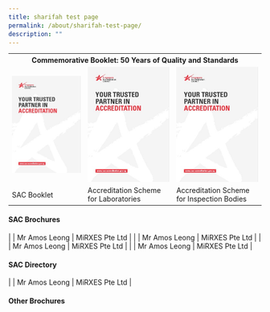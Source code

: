 ```yaml
---
title: sharifah test page
permalink: /about/sharifah-test-page/
description: ""
---
```

<table><tbody><tr><th colspan="3">Commemorative Booklet: 50 Years of Quality and Standards</th></tr><tr><td><img alt="SAC Booklet" src="/images/brochures/SAC-Booklet.jpg"></td><td><img alt="SAC Booklet" src="/images/brochures/SAC-Booklet.jpg"></td><td><img alt="SAC Booklet" src="/images/brochures/SAC-Booklet.jpg"></td></tr><tr><td>SAC Booklet</td><td>Accreditation Scheme for Laboratories</td><td>Accreditation Scheme for Inspection Bodies</td></tr>
</tbody></table>



#### SAC Brochures
| | Mr Amos Leong | MiRXES Pte Ltd |
| | Mr Amos Leong | MiRXES Pte Ltd |
| | Mr Amos Leong | MiRXES Pte Ltd |
| | Mr Amos Leong | MiRXES Pte Ltd |

#### SAC Directory
| | Mr Amos Leong | MiRXES Pte Ltd |

#### Other Brochures